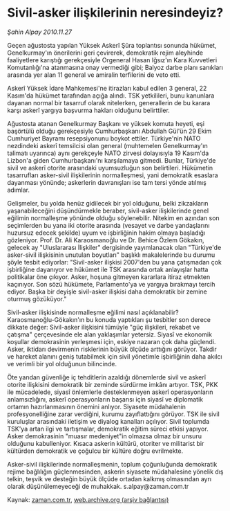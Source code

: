 # Sivil-asker ilişkilerinin neresindeyiz?

*Şahin Alpay 2010.11.27*

<td class="columnist-detail">
<p>Geçen ağustosta yapılan Yüksek Askerî Şûra toplantısı sonunda hükümet, Genelkurmay'ın önerilerini geri çevirerek, demokratik rejim aleyhinde faaliyetlere karıştığı gerekçesiyle Orgeneral Hasan Iğsız'ın Kara Kuvvetleri Komutanlığı'na atanmasına onay vermediği gibi; Balyoz darbe planı sanıkları arasında yer alan 11 general ve amiralin terfilerini de veto etti.</p>
<p><p>Askerî Yüksek İdare Mahkemesi'ne itirazları kabul edilen 3 general, 22 Kasım'da hükümet tarafından açığa alındı. TSK yetkilileri, bunu kanunlara dayanan normal bir tasarruf olarak nitelerken, generallerin de bu karara karşı askerî yargıya başvurma hakları olduğunu belirttiler.
<p>Ağustosta atanan Genelkurmay Başkanı ve yüksek komuta heyeti, eşi başörtülü olduğu gerekçesiyle Cumhurbaşkanı Abdullah Gül'ün 29 Ekim Cumhuriyet Bayramı resepsiyonunu boykot ettiler. Türkiye'nin NATO nezdindeki askerî temsilcisi olan general (muhtemelen Genelkurmay'ın talimatı uyarınca) aynı gerekçeyle NATO zirvesi dolayısıyla 19 Kasım'da Lizbon'a giden Cumhurbaşkanı'nı karşılamaya gitmedi. Bunlar, Türkiye'de sivil ve askerî otorite arasındaki uyumsuzluğun son belirtileri. Hükümetin tasarrufları asker-sivil ilişkilerinin normalleşmesi, yani demokratik esaslara dayanması yönünde; askerlerin davranışları ise tam tersi yönde atılmış adımlar.
<p>Gelişmeler, bu yolda henüz gidilecek bir yol olduğunu, belki zikzakların yaşanabileceğini düşündürmekle beraber, sivil-asker ilişkilerinde genel eğilimin normalleşme yönünde olduğu söylenebilir. Nitekim en azından son seçimlerden bu yana iki otorite arasında (vesayet ve darbe yandaşlarını huzursuz edecek şekilde) uyum ve işbirliğinin hakim olmaya başladığı gözleniyor. Prof. Dr. Ali Karaosmanoğlu ve Dr. Behice Özlem Gökakın, gelecek ay "Uluslararası İlişkiler" dergisinde yayımlanacak olan "Türkiye'de asker-sivil ilişkisinin unutulan boyutları" başlıklı makalelerinde bu durumu şöyle tesbit ediyorlar: "Sivil-asker ilişkisi 2007'den bu yana çatışmadan çok işbirliğine dayanıyor ve hükümet ile TSK arasında ortak anlayışlar hatta politikalar öne çıkıyor. Asker, hoşuna gitmeyen kararlara itiraz etmekten kaçınıyor. Son sözü hükümete, Parlamento'ya ve yargıya bırakmayı tercih ediyor. Başka bir deyişle sivil-asker ilişkisi daha demokratik bir zemine oturmuş gözüküyor."
<p>Sivil-asker ilişkisinde normalleşme eğilimi nasıl açıklanabilir? Karaosmanoğlu-Gökakın'ın bu konuda yaptıkları şu tesbitler son derece dikkate değer: Sivil-asker ilişkisini tümüyle "güç ilişkileri, rekabet ve çatışma" çerçevesinde ele alan yaklaşımlar yetersiz. Siyasî ve ekonomik koşullar demokrasinin yerleşmesi için, eskiye nazaran çok daha güçlendi. Asker, iktidarı devirmenin risklerinin büyük ölçüde arttığını görüyor. Takdir ve hareket alanını geniş tutabilmek için sivil yönetimle işbirliğinin daha akılcı ve verimli bir yol olduğunun bilincinde.
<p>Öte yandan güvenliğe iç tehditlerin azaldığı dönemlerde sivil ve askerî otorite ilişkisini demokratik bir zeminde sürdürme imkânı artıyor. TSK, PKK ile mücadelede, siyasî önlemlerle desteklenmeyen askerî operasyonların anlamsızlığını, askerî operasyonların başarısı için siyasî ve diplomatik ortamın hazırlanmasının önemini anlıyor. Siyasete müdahalenin profesyonelliğine zarar verdiğini, kurumu zayıflattığını görüyor. TSK ile sivil kuruluşlar arasındaki iletişim ve diyalog kanalları açılıyor. Sivil toplumda TSK'ya artan ilgi ve tartışmalar, demokratik eğitim süreci etkisi yapıyor. Asker demokrasinin "muasır medeniyet"in olmazsa olmaz bir unsuru olduğunu kabulleniyor. Kısaca askerin kültürü, otoriter ve militarist bir kültürden demokratik ve çoğulcu bir kültüre doğru evrilmekte.
<p>Asker-sivil ilişkilerinde normalleşmenin, toplum çoğunluğunda demokratik rejime bağlılığın güçlenmesinden, askerin siyasete müdahalesine yönelik dış telkin, teşvik ve desteğin büyük ölçüde ortadan kalkmış olmasından ayrı olarak düşünülemeyeceği de muhakkak. s.alpay@zaman.com.tr</p>
<a href="http://web.archive.org/web/20101206104948/mailto:s.alpay@zaman.com.tr">
</a></p></p></p></p></p></p></td>

Kaynak: [zaman.com.tr](http://zaman.com.tr/yazar.do?yazino=1057502), [web.archive.org (arşiv bağlantısı)](http://web.archive.org/web/20101206104948/http://www.zaman.com.tr:80/yazar.do?yazino=1057502)
